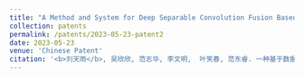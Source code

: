 ```yaml
---
title: "A Method and System for Deep Separable Convolution Fusion Based on Dataflow Architecture"
collection: patents
permalink: /patents/2023-05-23-patent2
date: 2023-05-23
venue: 'Chinese Patent'
citation: '<b>刘天雨</b>, 吴欣欣, 范志华, 李文明,  叶笑春, 范东睿. 一种基于数据流架构的深度可分离卷积融合方法及系统. CN Patent 202110522385.8. May 23, 2023.'
---
```

